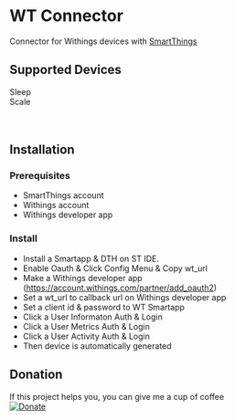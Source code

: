 # WT Connector
Connector for Withings devices with [SmartThings](https://www.smartthings.com/getting-started)

## Supported Devices
Sleep<br/>
Scale<br/>
<br/><br/>


## Installation

### Prerequisites
* SmartThings account
* Withings account
* Withings developer app 

### Install
* Install a Smartapp & DTH on ST IDE.
* Enable Oauth & Click Config Menu & Copy wt_url
* Make a Withings developer app (https://account.withings.com/partner/add_oauth2)
* Set a wt_url to callback url on Withings developer app
* Set a client id & password to WT Smartapp
* Click a User Informaton Auth & Login
* Click a User Metrics Auth & Login
* Click a User Activity Auth & Login
* Then device is automatically generated


## Donation
If this project helps you, you can give me a cup of coffee<br/>
[![Donate](https://img.shields.io/badge/Donate-PayPal-green.svg)](https://paypal.me/fison67)
<br/><br/>
